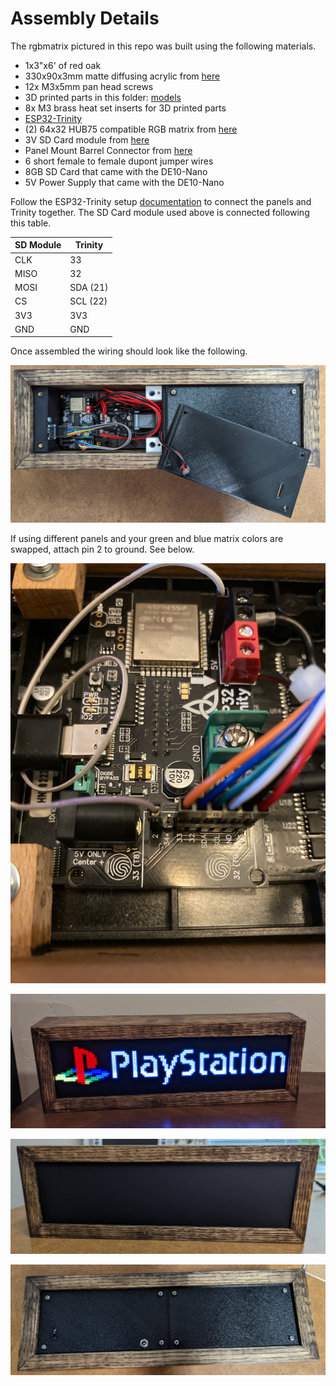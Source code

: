 # Assembly Details

The rgbmatrix pictured in this repo was built using the following materials.

- 1x3"x6' of red oak 
- 330x90x3mm matte diffusing acrylic from [here](https://www.tapplastics.com/product/plastics/cut_to_size_plastic/black_led_sheet/668)
- 12x M3x5mm pan head screws
- 3D printed parts in this folder: [models](models/)
- 8x M3 brass heat set inserts for 3D printed parts
- [ESP32-Trinity](https://esp32trinity.com/) 
- (2) 64x32 HUB75 compatible RGB matrix from [here](https://www.aliexpress.com/item/3256801502846969.html)
- 3V SD Card module from [here](https://www.amazon.com/dp/B08CMLG4D6/)
- Panel Mount Barrel Connector from [here](https://www.amazon.com/HiLetgo-Supply-Socket-Female-Connector/dp/B07XCNSM81/)
- 6 short female to female dupont jumper wires
- 8GB SD Card that came with the DE10-Nano
- 5V Power Supply that came with the DE10-Nano


Follow the ESP32-Trinity setup [documentation](https://esp32trinity.com/setup.html) to connect the panels and Trinity together. The SD Card module used above is connected following this table.

|SD Module|Trinity|
|---------|-------|
|CLK|33|
|MISO|32|
|MOSI|SDA (21)|
|CS|SCL (22)|
|3V3|3V3|
|GND|GND|

Once assembled the wiring should look like the following. 

![matrix_rear_open](images/matrix-rear-open.jpg "matrix_rear_open")

If using different panels and your green and blue matrix colors are swapped, attach pin 2 to ground. See below.

![matrix_alt_pin_](images/matrix-alt-pin.jpg "matrix_alt_pin_")

![matrix_on](images/matrix-on.jpg "matrix_on")

![matrix_off](images/matrix-off.jpg "matrix_off")

![matrix_rear](images/matrix-rear.jpg "matrix_rear")